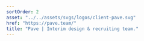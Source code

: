 ```yaml
---
sortOrder: 2
asset: "../../assets/svgs/logos/client-pave.svg"
href: "https://pave.team/"
title: "Pave | Interim design & recruiting team."
---
```

